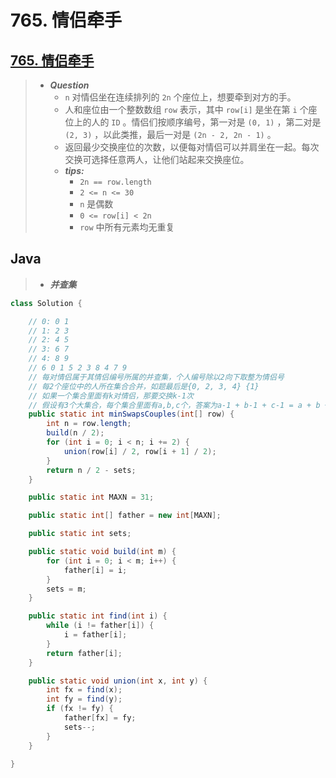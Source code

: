 # 765. 情侣牵手

## [765. 情侣牵手](https://leetcode.cn/problems/couples-holding-hands/)

> - ***Question***
>   - `n` 对情侣坐在连续排列的 `2n` 个座位上，想要牵到对方的手。
>   - 人和座位由一个整数数组 `row` 表示，其中 `row[i]` 是坐在第 `i` 个座位上的人的 `ID` 。情侣们按顺序编号，第一对是 `(0, 1)` ，第二对是 `(2, 3)` ，以此类推，最后一对是 `(2n - 2, 2n - 1)` 。
>   - 返回最少交换座位的次数，以便每对情侣可以并肩坐在一起。每次交换可选择任意两人，让他们站起来交换座位。
>   - ***tips:***
>     - `2n == row.length`
>     - `2 <= n <= 30`
>     - `n` 是偶数
>     - `0 <= row[i] < 2n`
>     - `row` 中所有元素均无重复

## Java

> - ***并查集***

```java
class Solution {

    // 0: 0 1
    // 1: 2 3
    // 2: 4 5
    // 3: 6 7
    // 4: 8 9
    // 6 0 1 5 2 3 8 4 7 9
    // 每对情侣属于其情侣编号所属的并查集，个人编号除以2向下取整为情侣号
    // 每2个座位中的人所在集合合并，如题最后是{0, 2, 3, 4} {1}
    // 如果一个集合里面有k对情侣，那要交换k-1次
    // 假设有3个大集合，每个集合里面有a,b,c个，答案为a-1 + b-1 + c-1 = a + b + c - 3 =情侣对数 - 集合数
    public static int minSwapsCouples(int[] row) {
        int n = row.length;
        build(n / 2);
        for (int i = 0; i < n; i += 2) {
            union(row[i] / 2, row[i + 1] / 2);
        }
        return n / 2 - sets;
    }

    public static int MAXN = 31;

    public static int[] father = new int[MAXN];

    public static int sets;

    public static void build(int m) {
        for (int i = 0; i < m; i++) {
            father[i] = i;
        }
        sets = m;
    }

    public static int find(int i) {
        while (i != father[i]) {
            i = father[i];
        }
        return father[i];
    }

    public static void union(int x, int y) {
        int fx = find(x);
        int fy = find(y);
        if (fx != fy) {
            father[fx] = fy;
            sets--;
        }
    }

}
```

